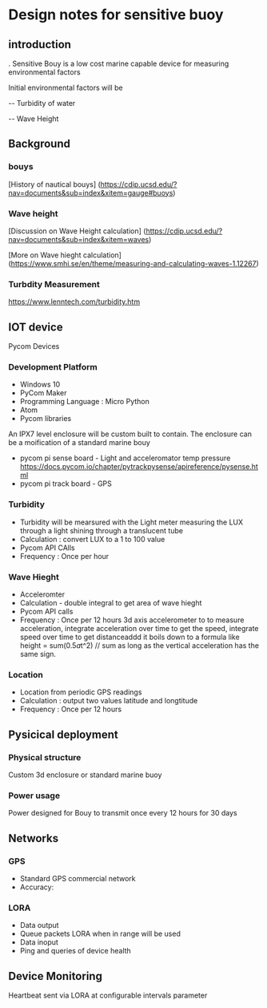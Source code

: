 # Design notes for sensitive buoy

## introduction

. Sensitive Bouy is a low cost marine capable device for measuring environmental factors

Initial environmental factors will be

-- Turbidity of water

-- Wave Height

## Background
### bouys
[History of nautical bouys]
(https://cdip.ucsd.edu/?nav=documents&sub=index&xitem=gauge#buoys)

### Wave height
[Discussion on Wave Height calculation]
(https://cdip.ucsd.edu/?nav=documents&sub=index&xitem=waves)

[More on Wave hieght calculation]
(https://www.smhi.se/en/theme/measuring-and-calculating-waves-1.12267)
### Turbdity Measurement
https://www.lenntech.com/turbidity.htm

## IOT device
Pycom Devices

### Development Platform
* Windows 10
* PyCom Maker
* Programming Language : Micro Python
* Atom
* Pycom libraries

An IPX7 level enclosure will be custom built to contain. The enclosure can be a moification of a standard marine bouy

* pycom pi sense board - Light and acceleromator temp pressure
https://docs.pycom.io/chapter/pytrackpysense/apireference/pysense.html
* pycom pi track board - GPS

### Turbidity
* Turbidity will be mearsured with the Light meter measuring the LUX through a light shining through a translucent tube
* Calculation : convert LUX to a 1 to 100 value
* Pycom API CAlls
* Frequency : Once per hour

### Wave Hieght
* Acceleromter 
* Calculation - double integral to get area of wave hieght
* Pycom API calls
* Frequency : Once per 12 hours
3d axis accelerometer to to measure acceleration, 
integrate acceleration over time to get the speed, 
integrate speed over time to get distanceaddd
it boils down to a formula like  height = sum(0.5*a*t^2)   // sum as long as the vertical acceleration has the same sign. 


### Location
* Location from periodic GPS readings
* Calculation : output two values latitude and longtitude
* Frequency : Once per 12 hours


## Pysicical deployment
### Physical structure
Custom 3d enclosure or standard marine buoy
### Power usage
Power designed for Bouy to transmit once every 12 hours for 30 days

## Networks

### GPS 
* Standard GPS commercial network
* Accuracy:

### LORA
* Data output
* Queue packets LORA when in range will be used 
* Data inoput
* Ping and queries of device health

## Device Monitoring
Heartbeat sent via LORA at configurable intervals parameter
